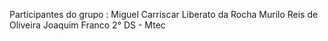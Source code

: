 Participantes do grupo :
Miguel Carriscar Liberato da Rocha
Murilo Reis de Oliveira
Joaquim Franco
2° DS - Mtec
